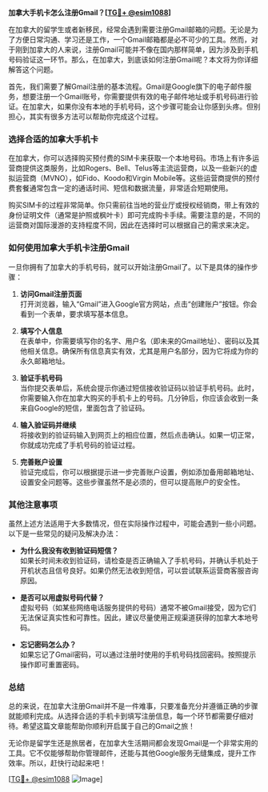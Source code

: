 **加拿大手机卡怎么注册Gmail？[[TG💪+ @esim1088](https://t.me/s/esim1088)]**

在加拿大的留学生或者新移民，经常会遇到需要注册Gmail邮箱的问题。无论是为了方便日常沟通、学习还是工作，一个Gmail邮箱都是必不可少的工具。然而，对于刚到加拿大的人来说，注册Gmail可能并不像在国内那样简单，因为涉及到手机号码验证这一环节。那么，在加拿大，到底该如何注册Gmail呢？本文将为你详细解答这个问题。

首先，我们需要了解Gmail注册的基本流程。Gmail是Google旗下的电子邮件服务，想要注册一个Gmail账号，你需要提供有效的电子邮件地址或手机号码进行验证。在加拿大，如果你没有本地的手机号码，这个步骤可能会让你感到头疼。但别担心，其实有很多方法可以帮助你完成这个过程。

### **选择合适的加拿大手机卡**

在加拿大，你可以选择购买预付费的SIM卡来获取一个本地号码。市场上有许多运营商提供这类服务，比如Rogers、Bell、Telus等主流运营商，以及一些新兴的虚拟运营商（MVNO），如Fido、Koodo和Virgin Mobile等。这些运营商提供的预付费套餐通常包含一定的通话时间、短信和数据流量，非常适合短期使用。

购买SIM卡的过程非常简单。你只需前往当地的营业厅或授权经销商，带上有效的身份证明文件（通常是护照或枫叶卡）即可完成购卡手续。需要注意的是，不同的运营商对国际漫游的支持程度不同，因此在选择时可以根据自己的需求来决定。

### **如何使用加拿大手机卡注册Gmail**

一旦你拥有了加拿大的手机号码，就可以开始注册Gmail了。以下是具体的操作步骤：

1. **访问Gmail注册页面**  
   打开浏览器，输入“Gmail”进入Google官方网站，点击“创建账户”按钮。你会看到一个表单，要求填写基本信息。

2. **填写个人信息**  
   在表单中，你需要填写你的名字、用户名（即未来的Gmail地址）、密码以及其他相关信息。确保所有信息真实有效，尤其是用户名部分，因为它将成为你的永久邮箱地址。

3. **验证手机号码**  
   当你提交表单后，系统会提示你通过短信接收验证码以验证手机号码。此时，你需要输入你在加拿大购买的手机卡上的号码。几分钟后，你应该会收到一条来自Google的短信，里面包含了验证码。

4. **输入验证码并继续**  
   将接收到的验证码输入到网页上的相应位置，然后点击确认。如果一切正常，你就成功完成了手机号码的验证过程。

5. **完善账户设置**  
   验证完成后，你可以根据提示进一步完善账户设置，例如添加备用邮箱地址、设置安全问题等。这些步骤虽然不是必须的，但可以提高账户的安全性。

### **其他注意事项**

虽然上述方法适用于大多数情况，但在实际操作过程中，可能会遇到一些小问题。以下是一些常见的疑问及解决办法：

- **为什么我没有收到验证码短信？**  
  如果长时间未收到验证码，请检查是否正确输入了手机号码，并确认手机处于开机状态且信号良好。如果仍然无法收到短信，可以尝试联系运营商客服咨询原因。

- **是否可以用虚拟号码代替？**  
  虚拟号码（如某些网络电话服务提供的号码）通常不被Gmail接受，因为它们无法保证真实性和可靠性。因此，建议尽量使用正规渠道获得的加拿大本地号码。

- **忘记密码怎么办？**  
  如果忘记了Gmail密码，可以通过注册时使用的手机号码找回密码。按照提示操作即可重置密码。

### **总结**

总的来说，在加拿大注册Gmail并不是一件难事，只要准备充分并遵循正确的步骤就能顺利完成。从选择合适的手机卡到填写注册信息，每一个环节都需要仔细对待。希望这篇文章能帮助你顺利开启属于自己的Gmail之旅！

无论你是留学生还是旅居者，在加拿大生活期间都会发现Gmail是一个非常实用的工具。它不仅能够帮助你管理邮件，还能与其他Google服务无缝集成，提升工作效率。所以，赶快行动起来吧！

[[TG💪+ @esim1088](https://t.me/s/esim1088) ![Image](https://i.postimg.cc/4NQfJmqS/Snipaste-2025-05-13-00-14-12.png)]